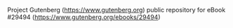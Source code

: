 Project Gutenberg (https://www.gutenberg.org) public repository for eBook #29494 (https://www.gutenberg.org/ebooks/29494)
